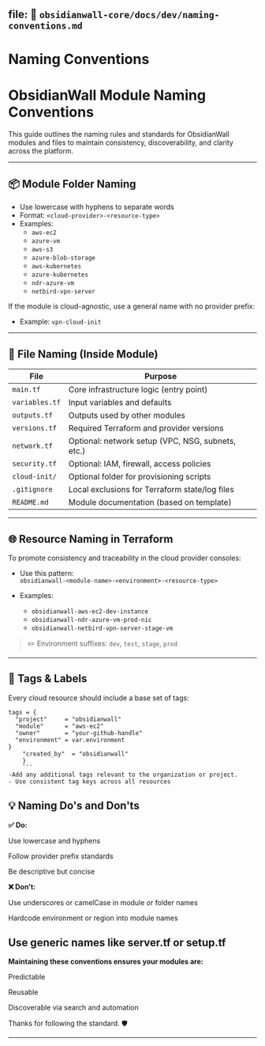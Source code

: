 
## file: 📁 `obsidianwall-core/docs/dev/naming-conventions.md`


# Naming Conventions

# ObsidianWall Module Naming Conventions

This guide outlines the naming rules and standards for ObsidianWall modules and files to maintain consistency, discoverability, and clarity across the platform.

---

## 📦 Module Folder Naming

- Use lowercase with hyphens to separate words
- Format: `<cloud-provider>-<resource-type>`
- Examples:
  - `aws-ec2`
  - `azure-vm`
  - `aws-s3`
  - `azure-blob-storage`
  - `aws-kubernetes`
  - `azure-kubernetes`
  - `ndr-azure-vm`
  - `netbird-vpn-server`

If the module is cloud-agnostic, use a general name with no provider prefix:
- Example: `vpn-cloud-init`

---

## 📁 File Naming (Inside Module)

| File               | Purpose                                             |
|--------------------|-----------------------------------------------------|
| `main.tf`          | Core infrastructure logic (entry point)            |
| `variables.tf`     | Input variables and defaults                        |
| `outputs.tf`       | Outputs used by other modules                       |
| `versions.tf`      | Required Terraform and provider versions           |
| `network.tf`       | Optional: network setup (VPC, NSG, subnets, etc.)  |
| `security.tf`      | Optional: IAM, firewall, access policies            |
| `cloud-init/`      | Optional folder for provisioning scripts            |
| `.gitignore`       | Local exclusions for Terraform state/log files     |
| `README.md`        | Module documentation (based on template)           |

---

## 🌐 Resource Naming in Terraform

To promote consistency and traceability in the cloud provider consoles:

- Use this pattern:  
  `obsidianwall-<module-name>-<environment>-<resource-type>`

- Examples:
  - `obsidianwall-aws-ec2-dev-instance`
  - `obsidianwall-ndr-azure-vm-prod-nic`
  - `obsidianwall-netbird-vpn-server-stage-vm`

> ✏️ Environment suffixes: `dev`, `test`, `stage`, `prod`

---

## 🤖 Tags & Labels

Every cloud resource should include a base set of tags:

```hcl
tags = {
  "project"     = "obsidianwall"
  "module"      = "aws-ec2"
  "owner"       = "your-github-handle"
  "environment" = var.environment
}
    "created_by"  = "obsidianwall"
    }
    ```
-Add any additional tags relevant to the organization or project.   
- Use consistent tag keys across all resources 

```


## 💡 Naming Do's and Don'ts

**✅ Do:**

  Use lowercase and hyphens

  Follow provider prefix standards

  Be descriptive but concise

**❌ Don’t:**

  Use underscores or camelCase in module or folder names

  Hardcode environment or region into module names

  Use generic names like server.tf or setup.tf
  ----

**Maintaining these conventions ensures your modules are:**

  Predictable

  Reusable

  Discoverable via search and automation

Thanks for following the standard. 🛡️

----

